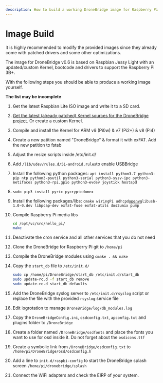 ```yaml
---
description: How to build a working DroneBridge image for Raspberry Pi
---
```


# Image Build

It is highly recommended to modify the provided images since they already come with patched drivers and some other optimizations. 

The image for DroneBridge v0.6 is based on Raspbian Jessy Light with an updated/custom Kernel, bootcode and drivers to support the Raspberry Pi 3B+.

With the following steps you should be able to produce a working image yourself.

**The list may be incomplete**

1. Get the latest Raspbian Lite ISO image and write it to a SD card.
2. [Get the latest \(already patched\) Kernel sources for the DroneBridge project](https://github.com/DroneBridge/RPiKernel/releases). Or create a custom Kernel.
3. Compile and install the Kernel for ARM v6 \(Pi0w\) & v7 \(Pi2+\) & v8 \(Pi4\)
4. Create a new patition named "DroneBridge"  & format it with exFAT. Add the new patition to fstab
5. Adjust the resize scripts inside /etc/init.d/
6. Add `/lib/udev/rules.d/51-android.rules`to enable USBBridge
7. Install the following python packages: `apt install python3.7 python3-pip ntp python3-psutil python3-serial python3-sysv-ipc python3-netifaces python3-rpi.gpio python3-evdev joystick hostapd`
8. `sudo pip3 install pyric pycryptodomex`
9. Install the following packages/libs: `cmake wiringPi udhcpd`[`openvg`](https://github.com/ajstarks/openvg)`libusb-1.0-0.dev libpcap-dev exfat-fuse exfat-utils dos2unix pump`  
10. Compile Raspberry Pi media libs  


    ```bash
    cd /opt/vc/src/hello_pi/
    make
    ```

11. Deactivate the cron service and all other services that you do not need
12. Clone the DroneBridge for Raspberry Pi git to `/home/pi`
13. Compile the DroneBridge modules using `cmake . && make`
14. Copy the `start_db` file to `/etc/init.d/`

    ```bash
    sudo cp /home/pi/DroneBridge/start_db /etc/init.d/start_db
    sudo update-rc.d -f start_db remove
    sudo update-rc.d start_db defaults
    ```

15. Add the DroneBridge syslog server to `/etc/init.d/rsyslog` script or replace the file with the provided `rsyslog` service file
16. Edit logrotation to manage `DroneBridge/log/db_modules.log`
17. Copy the `DroneBridgeConfig.ini`, `osdconfig.txt`, `apconfig.txt` and plugins folder to `/DroneBridge`
18. Create a folder named `/DroneBridge/osdfonts` and place the fonts you want to use for osd inside it. Do not forget about the `osdicons.ttf`
19. Create a symbolic link from `/DroneBridge/osdconfig.txt` to `/home/pi/DroneBridge/osd/osdconfig.h`
20. Add a line to `init.d/raspbi-config` to start the DroneBridge splash screen `/home/pi/dronebridge/splash`
21. Connect the WiFi adapters and check the EIRP of your system.



